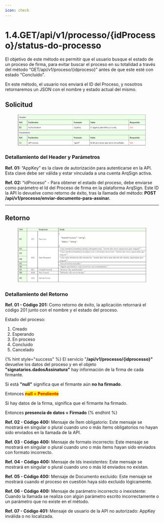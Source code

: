 ```yaml
---
icon: check
---
```


# 1.4.GET/api/v1/processo/{idProcesso}/status-do-processo

El objetivo de este método es permitir que el usuario busque el estado de un proceso de firma, para evitar buscar el proceso en su totalidad a través del método “GET/api/v1/proceso/{idproceso}” antes de que este esté con estado “Concluido”.

En este método, el usuario nos enviará el ID del Proceso, y nosotros retornaremos un JSON con el nombre y estado actual del mismo.

## Solicitud

<figure><img src="../../../../../.gitbook/assets/image.png" alt=""><figcaption></figcaption></figure>

### Detallamiento del Header y Parámetros

**Ref. 01:** “AppKey” es la clave de autorización para autenticarse en la API. Esta clave debe ser válida y estar vinculada a una cuenta ArqSign activa.

**Ref. 02:** “idProceso” - Para obtener el estado del proceso, debe enviarse como parámetro el Id del Proceso de firma en la plataforma ArqSign. Este ID la API lo devuelve como retorno de éxito, tras la llamada del método: **POST​/api​/v1​/processo​/enviar-documento-para-assinar.**

***

## Retorno

<figure><img src="../../../../../.gitbook/assets/image (1).png" alt=""><figcaption></figcaption></figure>

### Detallamiento del Retorno

**Ref. 01 - Código 201:** Como retorno de éxito, la aplicación retornará el código 201 junto con el nombre y el estado del proceso.

Estado del proceso:

1. Creado
2. Esperando
3. En proceso
4. Concluido
5. Cancelado

{% hint style="success" %}
El servicio "**/api/v1/processo/{idprocesso}"** devuelve los datos del proceso y en el objeto **"signatarios.dadosAssinatura"** hay información de la firma de cada firmante.

Si está **"null"** significa que el firmante aún **no ha firmado**.

Entonces <mark style="color:red;">**null = Pendiente**</mark>

Si hay datos de la firma, significa que el firmante ha firmado.

Entonces **presencia de datos = Firmado**
{% endhint %}

**Ref. 02 - Código 400:** Mensaje de Ítem obligatorio: Este mensaje se mostrará en singular o plural cuando uno o más ítems obligatorios no hayan sido enviados en la llamada de la API.

**Ref. 03 - Código 400:** Mensaje de formato incorrecto: Este mensaje se mostrará en singular o plural cuando uno o más ítems hayan sido enviados con formato incorrecto.

**Ref. 04 - Código 400:** Mensaje de Ids inexistentes: Este mensaje se mostrará en singular o plural cuando uno o más Id enviados no existan.

**Ref. 05 - Código 400:** Mensaje de Documento excluido: Este mensaje se mostrará cuando el proceso en cuestión haya sido excluido lógicamente.

**Ref. 06 - Código 400:** Mensaje de parámetro incorrecto o inexistente: Cuando la llamada se realiza con algún parámetro escrito incorrectamente o un parámetro que no existe en el método.

**Ref. 07 - Código 401:** Mensaje de usuario de la API no autorizado: AppKey inválida o no localizada.
